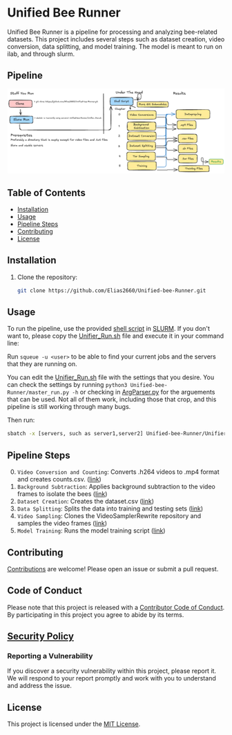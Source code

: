 # Unified Bee Runner

Unified Bee Runner is a pipeline for processing and analyzing bee-related datasets. This project includes several steps such as dataset creation, video conversion, data splitting, and model training. The model is meant to run on ilab, and through slurm.

## Pipeline

![PipelineImage](RunImage.png)

## Table of Contents

- [Installation](#installation)
- [Usage](#usage)
- [Pipeline Steps](#pipeline-steps)
- [Contributing](#contributing)
- [License](#license)

## Installation

1. Clone the repository:

   ```sh
   git clone https://github.com/Elias2660/Unified-bee-Runner.git
   ```

## Usage

To run the pipeline, use the provided [shell script](Unifier_Run.sh) in [SLURM](https://slurm.schedmd.com/documentation.html). If you don't want to, please copy the [Unifier_Run.sh](Unifier_Run.sh) file and execute it in your command line:

Run `squeue -u <user>` to be able to find your current jobs and the servers that they are running on.

You can edit the [Unifier_Run.sh](Unifier_Run.sh) file with the settings that you desire. You can check the settings by running `python3 Unified-bee-Runner/master_run.py -h` or checking in [ArgParser.py](ArgParser.py) for the arguements that can be used. Not all of them work, including those that crop, and this pipeline is still working through many bugs.

Then run:

```sh
sbatch -x [servers, such as server1,server2] Unified-bee-Runner/Unifier_Run.sh
```

## Pipeline Steps

0. `Video Conversion and Counting`: Converts .h264 videos to .mp4 format and creates counts.csv. ([link](https://github.com/Elias2660/Video_Frame_Counter))
1. `Background Subtraction`: Applies background subtraction to the video frames to isolate the bees ([link](https://github.com/Elias2660/Video_Subtractions))
2. `Dataset Creation`: Creates the dataset.csv ([link](https://github.com/Elias2660/Dataset_Creator))
2. `Data Splitting`: Splits the data into training and testing sets ([link](https://github.com/Elias2660/working_bee_analysis/blob/main/make_validation_training.py))
3. `Video Sampling`: Clones the VideoSamplerRewrite repository and samples the video frames ([link](https://github.com/Elias2660/VideoSamplerRewrite))
4. `Model Training`: Runs the model training script ([link](https://github.com/Elias2660/working_bee_analysis/blob/main/VidActRecTrain.py))

## Contributing

[Contributions](CONTRIBUTING.md) are welcome! Please open an issue or submit a pull request.

## Code of Conduct

Please note that this project is released with a [Contributor Code of Conduct](CODE_OF_CONDUCT.md). By participating in this project you agree to abide by its terms.

## [Security Policy](SECURITY.md)

### Reporting a Vulnerability

If you discover a security vulnerability within this project, please report it. We will respond to your report promptly and work with you to understand and address the issue.

## License

This project is licensed under the [MIT License](LICENSE).
